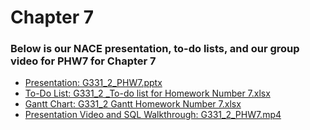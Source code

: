 # Chapter 7
### Below is our NACE presentation, to-do lists, and our group video for PHW7 for Chapter 7

- <a href="https://cuny-my.sharepoint.com/:p:/g/personal/damaris_campos29_qmail_cuny_edu/EdeUkTuyIhhDi-IuFHWR8LIBaq4n8QpPv3b-3YCHl_Tw2g?e=FM59cj" rel="noopener noreferrer" target="_blank">Presentation: G331_2_PHW7.pptx</a>
- <a href="https://cuny-my.sharepoint.com/:x:/g/personal/evnul_hossain70_qmail_cuny_edu/EQIboMb2XrpFhpMC_-NsYq8Bp9IsJxjs_I_PVk7P7D4PqA?e=wh3d6H" rel="noopener noreferrer" target="_blank">To-Do List: G331_2 _To-do list for Homework Number 7.xlsx</a>
- <a href="https://cuny-my.sharepoint.com/:x:/g/personal/damaris_campos29_qmail_cuny_edu/EXgJOFf62YpEgBVQgJC5S_kB31vpPYPzmsn5crfzA9PTaA?e=KsyGzf" rel="noopener noreferrer" target="_blank">Gantt Chart: G331_2 Gantt Homework Number 7.xlsx</a>
- <a href="https://drive.google.com/file/d/1_5MbW_vROev0xkZ-jKBDZ7ywDjtRYQA5/view?usp=sharing" rel="noopener noreferrer" target="_blank">Presentation Video and SQL Walkthrough: G331_2_PHW7.mp4</a>
